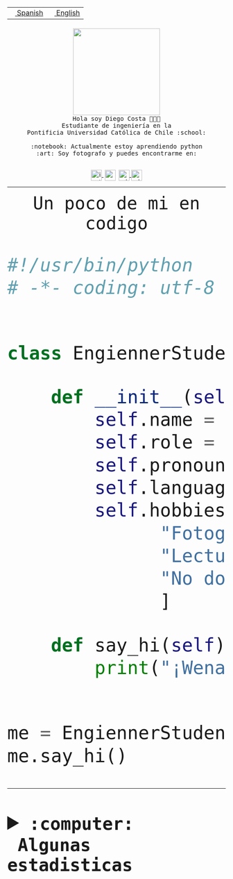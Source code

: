 <table border="0"  align="right">
 <tr><td><a href="README.md"><img src="https://upload.wikimedia.org/wikipedia/commons/thumb/8/89/Bandera_de_Espa%C3%B1a.svg/1200px-Bandera_de_Espa%C3%B1a.svg.png" height="10"> Spanish</a></td>
 <td><a href="README.en.md"><img src="https://upload.wikimedia.org/wikipedia/commons/a/a4/Flag_of_the_United_States.svg" height="10"> English</a></td></tr>
</table><br><br><br>


<p align="center">
  <img src="https://github.com/diegocostares/diegocostares/blob/main/Images/aaa2.gif?raw=true" height="200px" weight="200px">
  <br><samp>
    Hola soy Diego Costa 👨🏻‍💻<br>
    Estudiante de ingeniería en la <br>
    Pontificia Universidad Católica de Chile :school:<br>
  <br>
    :notebook: Actualmente estoy aprendiendo python <br>
    :art: Soy fotografo y puedes encontrarme en: <br>
  <br></samp>
  
</p>

<p align="center">
   <a href="https://instagram.com/diegocosta_no" target="blank">
    <img 
    align="center" src="https://cdn.jsdelivr.net/npm/simple-icons@3.0.1/icons/instagram.svg" alt="instagram" height="25px" width="25px" />
  </a>
  <a style="border: 3px solid; color: white;"href="https://t.me/diegocosta_no" target="blank">
  <img
  align="center" alt="Telegram" width="25px" src="https://icons-for-free.com/iconfiles/png/512/Telegram-1324888767380505522.png" />
</a>
<a href="https://api.whatsapp.com/send?phone=56971897835&text=Hola!" target="blank">
  <img
  align="center" alt="wtsp" width="25px" src="https://img.icons8.com/pastel-glyph/2x/whatsapp--v2.png" />
</a>
<a href="https://www.linkedin.com/in/diego-costa-786249213/" target="blank">
  <img
  align="center" alt="wtsp" width="25px" src="https://img.icons8.com/metro/452/linkedin.png" />
</a>

  </a>
</p>

---


<p align="center"><font size="25"><samp>Un poco de mi en codigo</samp></front></p>


```python
#!/usr/bin/python
# -*- coding: utf-8 -*-


class EngiennerStudent:

    def __init__(self):
        self.name = "Diego Costa"
        self.role = "Estudiante"
        self.pronouns = "he/him"
        self.language_spoken = ["es_CL", "en_US"]
        self.hobbies = [
              "Fotografia",
              "Lectura",
              "No dormir",
              ]

    def say_hi(self):
        print("¡Wena mundo!")


me = EngiennerStudent()
me.say_hi()
```
---
<details>
  <summary><b><samp>:computer: &nbsp;Algunas estadisticas</samp></b></summary>
  <br/></p>

<!--START_SECTION:waka-->
![Code Time](http://img.shields.io/badge/Code%20Time-918%20hrs%2058%20mins-blue)

**Soy nocturno 🦉** 

```text
🌞 Mañana                 8 commits           ░░░░░░░░░░░░░░░░░░░░░░░░░   00.30 % 
🌆 Día                    818 commits         ████████░░░░░░░░░░░░░░░░░   30.55 % 
🌃 Tarde                  1170 commits        ███████████░░░░░░░░░░░░░░   43.69 % 
🌙 Noche                  682 commits         ██████░░░░░░░░░░░░░░░░░░░   25.47 % 
```
📅 **Soy más productivo los Martes** 

```text
Lunes                    407 commits         ████░░░░░░░░░░░░░░░░░░░░░   15.20 % 
Martes                   527 commits         █████░░░░░░░░░░░░░░░░░░░░   19.68 % 
Miércoles                340 commits         ███░░░░░░░░░░░░░░░░░░░░░░   12.70 % 
Jueves                   371 commits         ███░░░░░░░░░░░░░░░░░░░░░░   13.85 % 
Viernes                  420 commits         ████░░░░░░░░░░░░░░░░░░░░░   15.68 % 
Sábado                   219 commits         ██░░░░░░░░░░░░░░░░░░░░░░░   08.18 % 
Domingo                  394 commits         ████░░░░░░░░░░░░░░░░░░░░░   14.71 % 
```


📊 **Esta semana me dediqué a** 

```text
🐱‍💻 Proyectos: 
2023-1-S4-Grupo2-Backend 9 hrs 38 mins       ███████░░░░░░░░░░░░░░░░░░   27.20 % 
github-actions           8 hrs 56 mins       ██████░░░░░░░░░░░░░░░░░░░   25.25 % 
2023-1-S4-Grupo2-IA      7 hrs 14 mins       █████░░░░░░░░░░░░░░░░░░░░   20.42 % 
private-test             3 hrs 35 mins       ███░░░░░░░░░░░░░░░░░░░░░░   10.15 % 
CAPSTONE                 2 hrs 57 mins       ██░░░░░░░░░░░░░░░░░░░░░░░   08.34 % 
```


 Last Updated on 12/05/2023 20:19:35 UTC
<!--END_SECTION:waka-->
  
  

<p align="center"> <img src="https://github-readme-stats.vercel.app/api?username=diegocostares&show_icons=true&theme=ayu-mirage" alt="abhisheknaiidu" /></p>
 
</details>
